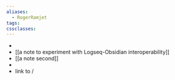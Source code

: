 ```yaml
---
aliases:
  - RogerRamjet
tags: 
cssclasses:
---
```


-
- [[a note to experiment with Logseq-Obsidian interoperability]]
- [[a note second]]
-
- link to /
